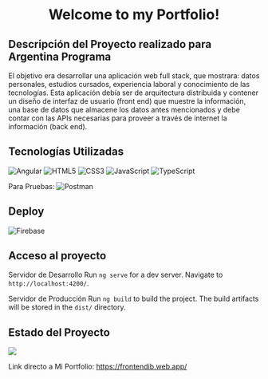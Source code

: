 <h1 align="center">Welcome to my Portfolio!</h1>


## Descripción del Proyecto realizado para Argentina Programa

El objetivo era desarrollar una aplicación web full stack, que mostrara: datos personales, estudios cursados, experiencia laboral y conocimiento de las
tecnologías. Esta aplicación debía ser de arquitectura distribuida y contener un diseño de interfaz de usuario (front end) que muestre la información, una base de datos que almacene los datos antes mencionados y debe contar con las APIs necesarias para proveer a través de internet la información (back end).



## Tecnologías Utilizadas

 ![Angular](https://img.shields.io/badge/angular-%23DD0031.svg?style=for-the-badge&logo=angular&logoColor=white)
 ![HTML5](https://img.shields.io/badge/html5-%23E34F26.svg?style=for-the-badge&logo=html5&logoColor=white)
 ![CSS3](https://img.shields.io/badge/css3-%231572B6.svg?style=for-the-badge&logo=css3&logoColor=white)
 ![JavaScript](https://img.shields.io/badge/javascript-%23323330.svg?style=for-the-badge&logo=javascript&logoColor=%23F7DF1E)
 ![TypeScript](https://img.shields.io/badge/typescript-%23007ACC.svg?style=for-the-badge&logo=typescript&logoColor=white)
 
 Para Pruebas:    ![Postman](https://img.shields.io/badge/Postman-FF6C37?style=for-the-badge&logo=postman&logoColor=white)
 
 
 ## Deploy
 ![Firebase](https://img.shields.io/badge/Firebase-039BE5?style=for-the-badge&logo=Firebase&logoColor=white)
 
 ## Acceso al proyecto
 
 
 
Servidor de Desarrollo
Run `ng serve` for a dev server. Navigate to `http://localhost:4200/`.
 
Servidor de Producción
Run `ng build` to build the project. The build artifacts will be stored in the `dist/` directory.



## Estado del Proyecto

 <p align="left">
   <img src="https://img.shields.io/badge/STATUS-FINALIZADO%20-blue">
   </p>  
   
   
   Link directo a Mi Portfolio: https://frontendib.web.app/
